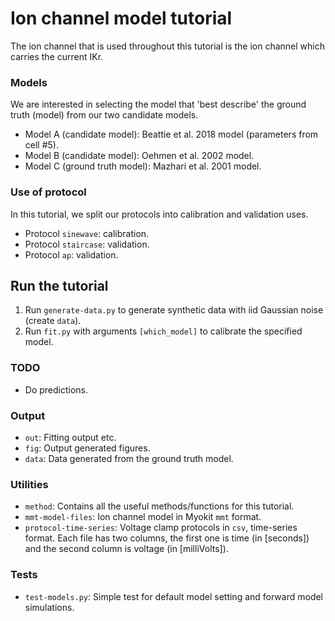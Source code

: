 # Ion channel model tutorial

The ion channel that is used throughout this tutorial is the ion channel which carries the current IKr.

### Models

We are interested in selecting the model that 'best describe' the ground truth (model) from our two candidate models.

- Model A (candidate model): Beattie et al. 2018 model (parameters from cell \#5).
- Model B (candidate model): Oehmen et al. 2002 model.
- Model C (ground truth model): Mazhari et al. 2001 model.

### Use of protocol

In this tutorial, we split our protocols into calibration and validation uses.

- Protocol `sinewave`: calibration.
- Protocol `staircase`: validation.
- Protocol `ap`: validation.


## Run the tutorial

1. Run `generate-data.py` to generate synthetic data with iid Gaussian noise (create `data`).
2. Run `fit.py` with arguments `[which_model]` to calibrate the specified model.

### TODO
- Do predictions.

### Output

- `out`: Fitting output etc.
- `fig`: Output generated figures.
- `data`: Data generated from the ground truth model.

### Utilities

- `method`: Contains all the useful methods/functions for this tutorial.
- `mmt-model-files`: Ion channel model in Myokit `mmt` format.
- `protocol-time-series`: Voltage clamp protocols in `csv`, time-series format. Each file has two columns, the first one is time (in [seconds]) and the second column is voltage (in [milliVolts]).

### Tests

- `test-models.py`: Simple test for default model setting and forward model simulations.
